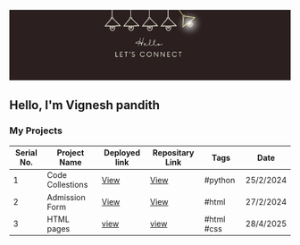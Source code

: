 
 ![Banner GitHub](https://github.com/Vignesha0408/Vignesha0408/blob/main/Images/connect.png)

  ## Hello, I'm Vignesh pandith
    

### My Projects 

| Serial No. | Project Name | Deployed link |Repositary Link | Tags | Date|
|---|---|---|---|---| --- |
| 1 | Code Collestions | [View](https://vignesha0408.github.io/Code-collections/ )| [View](https://github.com/Vignesha0408/Code-collections) | #python | 25/2/2024|
| 2 | Admission Form | [View]( https://vignesha0408.github.io/Admission-form/ ) | [View]( https://github.com/Vignesha0408/Admission-form) | #html | 27/2/2024|
|3 |HTML pages|[view](https://vignesha0408.github.io/vignesh-s-html-pages/)|[view](https://github.com/Vignesha0408/vignesh-s-html-pages)|#html #css|28/4/2025|


 
